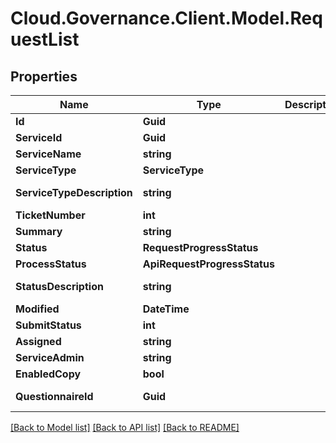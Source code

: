 # Cloud.Governance.Client.Model.RequestList
## Properties

Name | Type | Description | Notes
------------ | ------------- | ------------- | -------------
**Id** | **Guid** |  | [optional] 
**ServiceId** | **Guid** |  | [optional] 
**ServiceName** | **string** |  | [optional] 
**ServiceType** | **ServiceType** |  | [optional] 
**ServiceTypeDescription** | **string** |  | [optional] [readonly] 
**TicketNumber** | **int** |  | [optional] 
**Summary** | **string** |  | [optional] 
**Status** | **RequestProgressStatus** |  | [optional] 
**ProcessStatus** | **ApiRequestProgressStatus** |  | [optional] 
**StatusDescription** | **string** |  | [optional] [readonly] 
**Modified** | **DateTime** |  | [optional] 
**SubmitStatus** | **int** |  | [optional] 
**Assigned** | **string** |  | [optional] 
**ServiceAdmin** | **string** |  | [optional] 
**EnabledCopy** | **bool** |  | [optional] 
**QuestionnaireId** | **Guid** |  | [optional] [readonly] 

[[Back to Model list]](../README.md#documentation-for-models) [[Back to API list]](../README.md#documentation-for-api-endpoints) [[Back to README]](../README.md)

